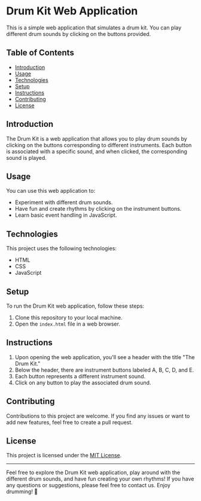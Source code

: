 # Drum Kit Web Application

This is a simple web application that simulates a drum kit. You can play different drum sounds by clicking on the buttons provided.

## Table of Contents
- [Introduction](#introduction)
- [Usage](#usage)
- [Technologies](#technologies)
- [Setup](#setup)
- [Instructions](#instructions)
- [Contributing](#contributing)
- [License](#license)

## Introduction
The Drum Kit is a web application that allows you to play drum sounds by clicking on the buttons corresponding to different instruments. Each button is associated with a specific sound, and when clicked, the corresponding sound is played.

## Usage
You can use this web application to:
- Experiment with different drum sounds.
- Have fun and create rhythms by clicking on the instrument buttons.
- Learn basic event handling in JavaScript.

## Technologies
This project uses the following technologies:
- HTML
- CSS
- JavaScript

## Setup
To run the Drum Kit web application, follow these steps:
1. Clone this repository to your local machine.
2. Open the `index.html` file in a web browser.

## Instructions
1. Upon opening the web application, you'll see a header with the title "The Drum Kit."
2. Below the header, there are instrument buttons labeled A, B, C, D, and E.
3. Each button represents a different instrument sound.
4. Click on any button to play the associated drum sound.

## Contributing
Contributions to this project are welcome. If you find any issues or want to add new features, feel free to create a pull request.

## License
This project is licensed under the [MIT License](LICENSE).

---

Feel free to explore the Drum Kit web application, play around with the different drum sounds, and have fun creating your own rhythms! If you have any questions or suggestions, please feel free to contact us. Enjoy drumming! 🥁
